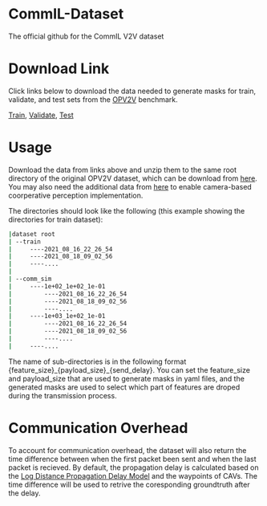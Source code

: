 # CommIL-Dataset
The official github for the CommIL V2V dataset

# Download Link
Click links below to download the data needed to generate masks for train, validate, and test sets from the [OPV2V](https://github.com/DerrickXuNu/OpenCOOD) benchmark.

[Train](https://rutgers.box.com/s/wj5ctzx88xxn1qrha6kvd6q35p5h51qg), [Validate](https://rutgers.box.com/s/52usnmla0aa9gufswn2mgahs64zrmiu6), [Test](https://rutgers.box.com/s/lujnlsl67xeoatkbethcutljhi0bm7hp)

# Usage
Download the data from links above and unzip them to the same root directory of the original OPV2V dataset, which can be download from [here](https://drive.google.com/drive/folders/1dkDeHlwOVbmgXcDazZvO6TFEZ6V_7WUu).
You may also need the additional data from [here](https://drive.google.com/drive/folders/1dkDeHlwOVbmgXcDazZvO6TFEZ6V_7WUu) to enable camera-based coorperative perception implementation.

The directories should look like the following (this example showing the directories for train dataset):

```bash
|dataset root
| --train
|     ----2021_08_16_22_26_54
|     ----2021_08_18_09_02_56
|     ----....
|
| --comm_sim
|     ----1e+02_1e+02_1e-01
|         ----2021_08_16_22_26_54
|         ----2021_08_18_09_02_56
|         ----....
|     ----1e+03_1e+02_1e-01
|         ----2021_08_16_22_26_54
|         ----2021_08_18_09_02_56
|         ----....
|     ----....
```

The name of sub-directories is in the following format {feature_size}\_{payload_size}\_{send_delay}. You can set the feature\_size and payload\_size that are used to generate masks in yaml files, and the generated masks are used to select which part of features are droped during the transmission process. 

# Communication Overhead
To account for communication overhead, the dataset will also return the time difference between when the first packet been sent and when the last packet is recieved. By default, the propagation delay is calculated based on the [Log Distance Propagation Delay Model](https://www.nsnam.org/docs/models/html/propagation.html) and the waypoints of CAVs. The time difference will be used to retrive the coresponding groundtruth after the delay.

